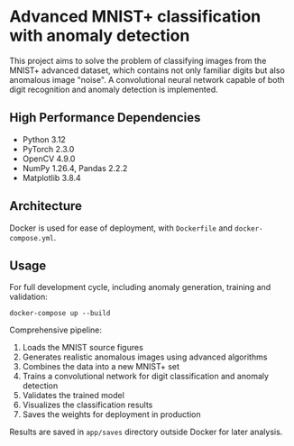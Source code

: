 # Advanced MNIST+ classification with anomaly detection 

This project aims to solve the problem of classifying images from the MNIST+ advanced dataset, which contains not only familiar digits but also anomalous image "noise". A convolutional neural network capable of both digit recognition and anomaly detection is implemented. 

## High Performance Dependencies

- Python 3.12
- PyTorch 2.3.0
- OpenCV 4.9.0
- NumPy 1.26.4, Pandas 2.2.2
- Matplotlib 3.8.4

## Architecture 

Docker is used for ease of deployment, with `Dockerfile` and `docker-compose.yml`.

## Usage

For full development cycle, including anomaly generation, training and validation:

```
docker-compose up --build
```

Comprehensive pipeline:

1. Loads the MNIST source figures 
2. Generates realistic anomalous images using advanced algorithms
3. Combines the data into a new MNIST+ set
4. Trains a convolutional network for digit classification and anomaly detection
5. Validates the trained model
6. Visualizes the classification results
7. Saves the weights for deployment in production

Results are saved in `app/saves` directory outside Docker for later analysis.
